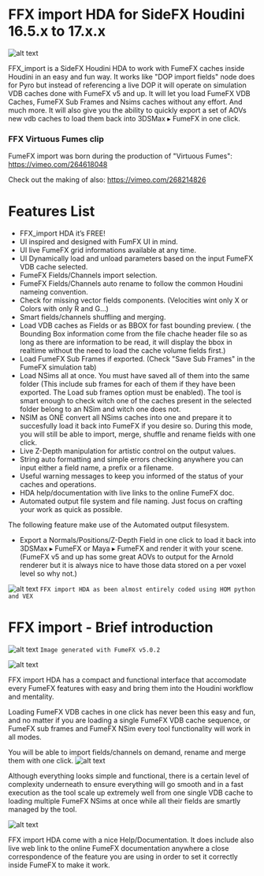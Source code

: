 # FFX import HDA for SideFX Houdini 16.5.x to 17.x.x
![alt text](https://github.com/alexnardini/FFX_import/blob/master/imgs/ffx_import_WELCOME.jpg)

FFX_import is a SideFX Houdini HDA to work with FumeFX caches inside Houdini in an easy and fun way. It works like "DOP import fields" node does for Pyro but instead of referencing a live DOP it will operate on simulation VDB caches done with FumeFX v5 and up. 
It will let you load FumeFX VDB Caches, FumeFX Sub Frames and Nsims caches without any effort. And much more.
It will also give you the ability to quickly export a set of AOVs new vdb caches to load them back into 3DSMax ▸ FumeFX in one click.

### FFX Virtuous Fumes clip 
FumeFX import was born during the production of "Virtuous Fumes":
https://vimeo.com/264618048

Check out the making of also:
https://vimeo.com/268214826

# Features List

- FFX_import HDA it’s FREE!
- UI inspired and designed with FumFX UI in mind.
- UI live FumeFX grid informations available at any time.
- UI Dynamically load and unload parameters based on the input FumeFX VDB cache selected.
- FumeFX Fields/Channels import selection.
- FumeFX Fields/Channels auto rename to follow the common Houdini nameing convention.
- Check for missing vector fields components. (Velocities wint only X or Colors with only R and G…)
- Smart fields/channels shuffling and merging.
- Load VDB caches as Fields or as BBOX for fast bounding preview. ( the Bounding Box information come from the file chache header file so as long as there are information to be read, it will display the bbox in realtime without the need to load the cache volume fields first.)
- Load FumeFX Sub Frames if exported. (Check "Save Sub Frames" in the FumeFX simulation tab)
- Load NSims all at once. You must have saved all of them into the same folder (This include sub frames for each of them if they     have been exported. The Load sub frames option must be enabled). The tool is smart enough to check witch one of the caches present in the selected folder belong to an NSim and witch one does not.
- NSIM as ONE convert all NSims caches into one and prepare it to succesfully load it back into FumeFX if you desire so.
During this mode, you will still be able to import, merge, shuffle and rename fields with one click.
- Live Z-Depth manipulation for artistic control on the output values.
- String auto formatting and simple errors checking anywhere you can input either a field name, a prefix or a filename.
- Useful warning messages to keep you informed of the status of your caches and operations.
- HDA help/documentation with live links to the online FumeFX doc.
- Automated output file system and file naming. Just focus on crafting your work as quick as possible.

The following feature make use of the Automated output filesystem.
- Export a Normals/Positions/Z-Depth Field in one click to load it back into 3DSMax ▸ FumeFX or Maya ▸ FumeFX and render it with your scene.
(FumeFX v5 and up has some great AOVs to output for the Arnold renderer but it is always nice to have those data stored on a per voxel level so why not.) 

![alt text](https://github.com/alexnardini/FFX_import/blob/master/imgs/ffx_powered_by.jpg)
`FFX import HDA as been almost entirely coded using HOM python and VEX`


# FFX import - Brief introduction
![alt text](https://github.com/alexnardini/FFX_import/blob/master/imgs/ffx.jpg)
`Image generated with FumeFX v5.0.2`

![alt text](https://github.com/alexnardini/FFX_import/blob/master/imgs/ffx_ui_001.jpg)

FFX import HDA has a compact and functional interface that accomodate every FumeFX features with easy
and bring them into the Houdini workflow and mentality.

Loading FumeFX VDB caches in one click has never been this easy and fun,
and no matter if you are loading a single FumeFX VDB cache sequence, or FumeFX sub frames and FumeFX NSim
every tool functionality will work in all modes.

You will be able to import fields/channels on demand, rename and merge them with one click.
![alt text](https://github.com/alexnardini/FFX_import/blob/master/imgs/ffx_import_h_007.jpg)


Although everything looks simple and functional, there is a certain level of complexity underneath to ensure
everything will go smooth and in a fast execution as the tool scale up extremely well from one single VDB cache
to loading multiple FumeFX NSims at once while all their fields are smartly managed by the tool.

![alt text](https://github.com/alexnardini/FFX_import/blob/master/imgs/ffx_import_h_005.jpg)

FFX import HDA come with a nice Help/Documentation. It does include also live web link to the online FumeFX documentation
anywhere a close correspondence of the feature you are using in order to set it correctly inside FumeFX to make it work.
